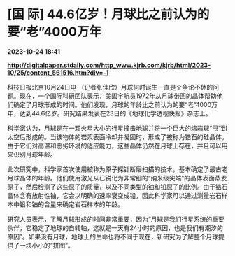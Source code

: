 # [国 际] 44.6亿岁！月球比之前认为的要“老”4000万年

**2023-10-24 18:41**

**http://digitalpaper.stdaily.com/http_www.kjrb.com/kjrb/html/2023-10/25/content_561516.htm?div=-1**

 科技日报北京10月24日电 （记者张佳欣）月球何时诞生一直是个争论不休的问题。现在，一个国际科研团队表示，美国宇航员1972年从月球带回的晶体帮助他们确定了月球形成的时间。他们发现，月球的年龄比之前认为的要“老”4000万年，达到44.6亿岁。研究结果发表在23日的《地球化学透视快报》杂志上。

 科学家认为，月球是在一颗火星大小的行星撞击地球并将一个巨大的熔岩球“甩”到太空后形成的。当该物体的岩浆表面冷却并凝固时，形成了被称为锆石的硅晶体。由于它们对高温和恶劣环境的适应能力，这些晶体仍然在月球上存在，并且可以用来识别月球年龄。

 此次研究中，科学家首次使用被称为原子探针断层扫描的技术，基本确定了最古老月球晶体的年龄。他们使用激光从已锐化为非常细的“纳米级尖端”的晶体表面蒸发原子，然后检测了这些原子的质量，以及不同类型的铀和铅原子的比例。由于锆石晶体含有放射性铀，它会以明确的速率衰变成铅，因此科学家可以通过测量岩石样本中铅和铀的含量来确定岩石样本的年龄。

 研究人员表示，了解月球形成的时间非常重要，因为“月球是我们行星系统的重要伙伴，它稳定了地球的自转轴，这就是一天有24小时的原因，也是我们有潮汐的原因”。如果没有月球，地球上的生命也将不同于现在，新研究为了解整个月球提供了一块小小的“拼图”。